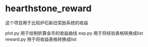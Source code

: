 # hearthstone_reward

这个项目用于比较炉石新旧奖励系统的收益

plot.py 用于绘制折算金币的收益曲线
exp.py 用于将经验表格转换成list
reward.py 用于将收益表格转换成list
